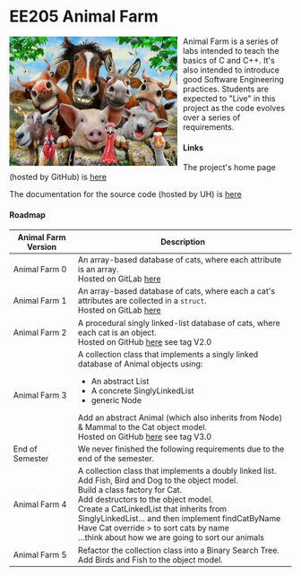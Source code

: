 EE205 Animal Farm
=================

<img src="images/animal_farm_full.jpg" style="width:300px; float: left; margin: 0 10px 10px 0;" alt="Animal farm"/>

Animal Farm is a series of labs intended to teach the basics of C and C++.  It's also intended to introduce good
Software Engineering practices.  Students are expected to "Live" in
this project as the code evolves over a series of requirements.

#### Links
The project's home page (hosted by GitHub) is [here](https://github.com/wbader/ee205_Animal_Farm)

The documentation for the source code (hosted by UH) is [here](http://www2.hawaii.edu/~wbader/ee205/ee205_animal_farm/index.html)

#### Roadmap
| Animal Farm Version | Description                                                                                                                                                                                                                                                                                                                                                                                    |
|---------------------|------------------------------------------------------------------------------------------------------------------------------------------------------------------------------------------------------------------------------------------------------------------------------------------------------------------------------------------------------------------------------------------------|
| Animal Farm 0       | An array-based database of cats, where each attribute is an array.  <br/> Hosted on GitLab [here](https://gitlab.com/wbader/ee205-lab05d-animalfarm0)                                                                                                                                                                                                                                          |
| Animal Farm 1       | An array-based database of cats, where each a cat's attributes are collected in a `struct`.  <br/> Hosted on GitLab [here](https://gitlab.com/wbader/ee205-lab07d-animalfarm1)                                                                                                                                                                                                                 |
| Animal Farm 2       | A procedural singly linked-list database of cats, where each cat is an object.  <br/>Hosted on GitHub [here](https://github.com/wbader/ee205_Animal_Farm) see tag V2.0                                                                                                                                                                                                                         |
| Animal Farm 3       | A collection class that implements a singly linked database of Animal objects using: <ul><li>An abstract List</li><li>A concrete SinglyLinkedList</li><li>generic Node</li></ul>Add an abstract Animal (which also inherits from Node) & Mammal to the Cat object model. <br/>Hosted on GitHub [here](https://github.com/wbader/ee205_Animal_Farm) see tag V3.0                                |
| End of Semester     | We never finished the following requirements due to the end of the semester.                                                                                                                                                                                                                                                                                                                   |
| Animal Farm 4       | A collection class that implements a doubly linked list.  <br/>Add Fish, Bird and Dog to the object model.<br/>Build a class factory for Cat.  <br/>Add destructors to the object model. <br/>Create a CatLinkedList that inherits from SinglyLinkedList… and then implement findCatByName <br/>Have Cat override > to sort cats by name<br/>…think about how we are going to sort our animals |
| Animal Farm 5       | Refactor the collection class into a Binary Search Tree.  <br/>Add Birds and Fish to the object model.                                                                                                                                                                                                                                                                                         |
